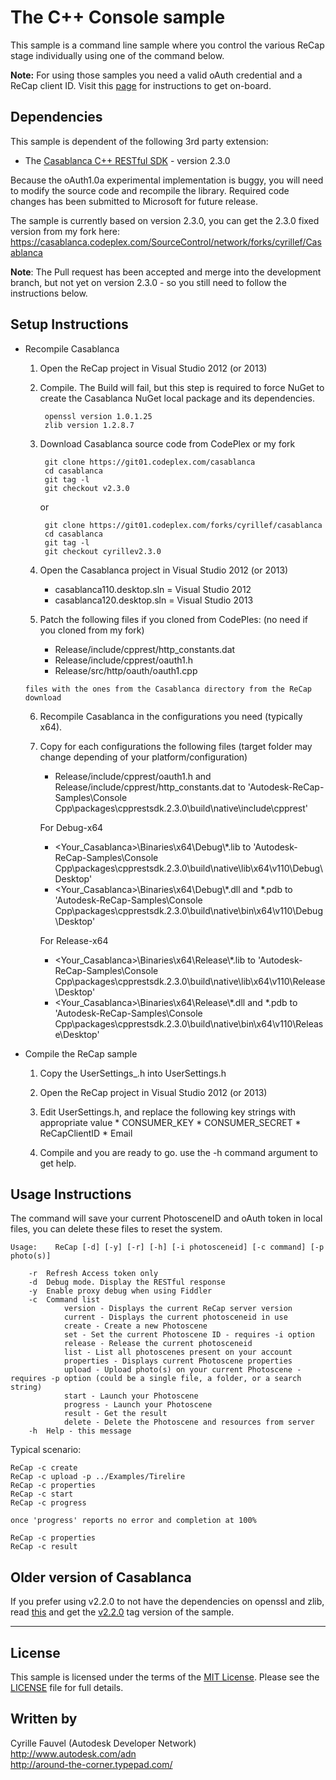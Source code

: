 The C++ Console sample
=====================

This sample is a command line sample where you control the various ReCap stage individually using one of the command below.

<b>Note:</b> For using those samples you need a valid oAuth credential and a ReCap client ID. Visit this [page](http://developer-recap-autodesk.github.io/) for instructions to get on-board.


Dependencies
--------------------
This sample is dependent of the following 3rd party extension:

* The [Casablanca C++ RESTful SDK](https://casablanca.codeplex.com/) - version 2.3.0

Because the oAuth1.0a experimental implementation is buggy, you will need to modify the source code and recompile the library.
Required code changes has been submitted to Microsoft for future release.

The sample is currently based on version 2.3.0, you can get the 2.3.0 fixed version from my fork here:
https://casablanca.codeplex.com/SourceControl/network/forks/cyrillef/Casablanca

<b>Note</b>: The Pull request has been accepted and merge into the development branch, but not yet on version 2.3.0 - so you still need to follow the instructions below.


Setup Instructions
-------------------------

* Recompile Casablanca

	1. Open the ReCap project in Visual Studio 2012 (or 2013)

	2. Compile. The Build will fail, but this step is required to force NuGet to create the Casablanca NuGet local package and its dependencies.
	
			openssl version 1.0.1.25
			zlib version 1.2.8.7

	3. Download Casablanca source code from CodePlex or my fork

			git clone https://git01.codeplex.com/casablanca
			cd casablanca
			git tag -l
			git checkout v2.3.0

		or

			git clone https://git01.codeplex.com/forks/cyrillef/casablanca
			cd casablanca
			git tag -l
			git checkout cyrillev2.3.0
			
	4. Open the Casablanca project in Visual Studio 2012 (or 2013)
	
		- casablanca110.desktop.sln = Visual Studio 2012
		- casablanca120.desktop.sln = Visual Studio 2013

	5. Patch the following files if you cloned from CodePles: (no need if you cloned from my fork)

		- Release/include/cpprest/http_constants.dat
		- Release/include/cpprest/oauth1.h
		- Release/src/http/oauth/oauth1.cpp

	  files with the ones from the Casablanca directory from the ReCap download
	  
	6. Recompile Casablanca in the configurations you need (typically x64).
	
	7. Copy for each configurations the following files (target folder may change depending of your platform/configuration)
	
		- Release/include/cpprest/oauth1.h and Release/include/cpprest/http_constants.dat to 'Autodesk-ReCap-Samples\Console Cpp\packages\cpprestsdk.2.3.0\build\native\include\cpprest'
		
		For Debug-x64
		- <Your_Casablanca>\Binaries\x64\Debug\\*.lib to 'Autodesk-ReCap-Samples\Console Cpp\packages\cpprestsdk.2.3.0\build\native\lib\x64\v110\Debug\Desktop'
		- <Your_Casablanca>\Binaries\x64\Debug\\*.dll and *.pdb to 'Autodesk-ReCap-Samples\Console Cpp\packages\cpprestsdk.2.3.0\build\native\bin\x64\v110\Debug\Desktop'

		For Release-x64
		- <Your_Casablanca>\Binaries\x64\Release\\*.lib to 'Autodesk-ReCap-Samples\Console Cpp\packages\cpprestsdk.2.3.0\build\native\lib\x64\v110\Release\Desktop'
		- <Your_Casablanca>\Binaries\x64\Release\\*.dll and *.pdb to 'Autodesk-ReCap-Samples\Console Cpp\packages\cpprestsdk.2.3.0\build\native\bin\x64\v110\Release\Desktop'
	
	
* Compile the ReCap sample

	1. Copy the UserSettings_.h into UserSettings.h
	
	2. Open the ReCap project in Visual Studio 2012 (or 2013)

	3. Edit UserSettings.h, and replace the following key strings with appropriate value
           * CONSUMER_KEY
           * CONSUMER_SECRET
           * ReCapClientID
           * Email
	 
	4. Compile and you are ready to go.
           use the -h command argument to get help.
	
Usage Instructions
-------------------------

The command will save your current PhotosceneID and oAuth token in local files, you can delete these files to reset the system.

```
Usage:    ReCap [-d] [-y] [-r] [-h] [-i photosceneid] [-c command] [-p photo(s)]

	-r	Refresh Access token only
	-d	Debug mode. Display the RESTful response
	-y	Enable proxy debug when using Fiddler
	-c	Command list
			version - Displays the current ReCap server version
			current - Displays the current photosceneid in use
			create - Create a new Photoscene
			set - Set the current Photoscene ID - requires -i option
			release - Release the current photosceneid
			list - List all photoscenes present on your account
			properties - Displays current Photoscene properties
			upload - Upload photo(s) on your current Photoscene - requires -p option (could be a single file, a folder, or a search string)
			start - Launch your Photoscene
			progress - Launch your Photoscene
			result - Get the result
			delete - Delete the Photoscene and resources from server
	-h	Help - this message
```

Typical scenario:
```
ReCap -c create
ReCap -c upload -p ../Examples/Tirelire
ReCap -c properties
ReCap -c start
ReCap -c progress

once 'progress' reports no error and completion at 100%

ReCap -c properties
ReCap -c result
```

Older version of Casablanca
-------------------------

If you prefer using v2.2.0 to not have the dependencies on openssl and zlib, read [this](README-v2.2.0.md) and get the [v2.2.0](https://github.com/Developer-ReCap-Autodesk/Console-Cpp/releases) tag version of the sample.


--------

## License

This sample is licensed under the terms of the [MIT License](http://opensource.org/licenses/MIT). Please see the [LICENSE](LICENSE) file for full details.


## Written by

Cyrille Fauvel (Autodesk Developer Network)  
http://www.autodesk.com/adn  
http://around-the-corner.typepad.com/  

